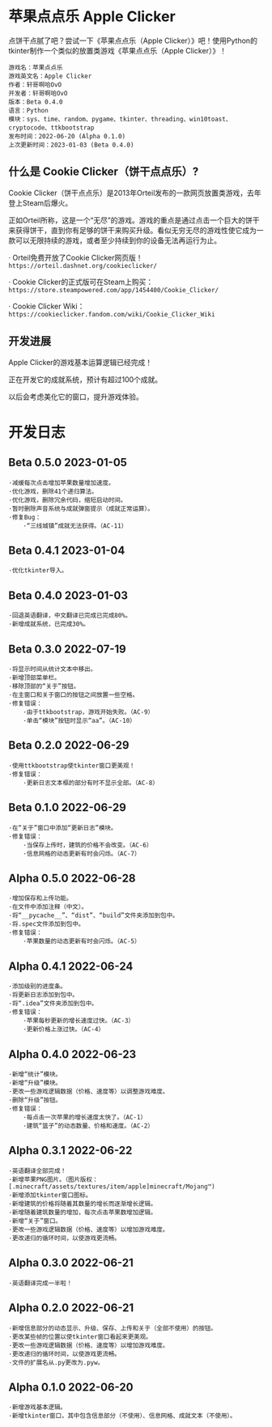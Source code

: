 # 苹果点点乐 Apple Clicker

点饼干点腻了吧？尝试一下《苹果点点乐（Apple Clicker）》吧！使用Python的tkinter制作一个类似的放置类游戏《苹果点点乐（Apple Clicker）》！

```
游戏名：苹果点点乐
游戏英文名：Apple Clicker
作者：轩哥啊哈OvO
开发者：轩哥啊哈OvO
版本：Beta 0.4.0
语言：Python
模块：sys、time、random、pygame、tkinter、threading、win10toast、cryptocode、ttkbootstrap
发布时间：2022-06-20 (Alpha 0.1.0)
上次更新时间：2023-01-03 (Beta 0.4.0)

```

## 什么是 Cookie Clicker（饼干点点乐）?

Cookie Clicker（饼干点点乐）是2013年Orteil发布的一款网页放置类游戏，去年登上Steam后爆火。

正如Orteil所称，这是一个“无尽”的游戏。游戏的重点是通过点击一个巨大的饼干来获得饼干，直到你有足够的饼干来购买升级。看似无穷无尽的游戏性使它成为一款可以无限持续的游戏，或者至少持续到你的设备无法再运行为止。

· Orteil免费开放了Cookie Clicker网页版！`https://orteil.dashnet.org/cookieclicker/`

· Cookie Clicker的正式版可在Steam上购买：`https://store.steampowered.com/app/1454400/Cookie_Clicker/`

· Cookie Clicker Wiki：`https://cookieclicker.fandom.com/wiki/Cookie_Clicker_Wiki`

## 开发进展

Apple Clicker的游戏基本运算逻辑已经完成！

正在开发它的成就系统，预计有超过100个成就。

以后会考虑美化它的窗口，提升游戏体验。

# 开发日志

## Beta 0.5.0 2023-01-05

    ·减缓每次点击增加苹果数量增加速度。
    ·优化游戏，删除41个递归算法。
    ·优化游戏，删除冗余代码，缩短启动时间。
    ·暂时删除声音系统与成就弹窗提示（成就正常运算）。
    ·修复Bug：
        ·“三线城镇”成就无法获得。（AC-11）

## Beta 0.4.1 2023-01-04

    ·优化tkinter导入。

## Beta 0.4.0 2023-01-03

    ·回退英语翻译，中文翻译已完成已完成80%。
    ·新增成就系统，已完成30%。

## Beta 0.3.0 2022-07-19

    ·将显示时间从统计文本中移出。
    ·新增顶部菜单栏。
    ·移除顶部的“关于”按钮。
    ·在主窗口和关于窗口的按钮之间放置一些空格。
    ·修复错误：
        ·由于ttkbootstrap，游戏开始失败。（AC-9）
        ·单击“模块”按钮时显示“aa”。（AC-10）

## Beta 0.2.0 2022-06-29

    ·使用ttkbootstrap使tkinter窗口更美观！
    ·修复错误：
        ·更新日志文本框的部分有时不显示全部。（AC-8）

## Beta 0.1.0 2022-06-29

    ·在“关于”窗口中添加“更新日志”模块。
    ·修复错误：
        ·当保存上传时，建筑的价格不会改变。（AC-6）
        ·信息网格的动态更新有时会闪烁。（AC-7）

## Alpha 0.5.0 2022-06-28

    ·增加保存和上传功能。
    ·在文件中添加注释（中文）。
    ·将“__pycache__”、“dist”、“build”文件夹添加到包中。
    ·将.spec文件添加到包中。
    ·修复错误：
        ·苹果数量的动态更新有时会闪烁。（AC-5）

## Alpha 0.4.1 2022-06-24

    ·添加级别的进度条。
    ·将更新日志添加到包中。
    ·将“.idea”文件夹添加到包中。
    ·修复错误：
        ·苹果每秒更新的增长速度过快。（AC-3）
        ·更新价格上涨过快。（AC-4）

## Alpha 0.4.0 2022-06-23

    ·新增“统计”模块。
    ·新增“升级”模块。
    ·更改一些游戏逻辑数据（价格、速度等）以调整游戏难度。
    ·删除“升级”按钮。
    ·修复错误：
        ·每点击一次苹果的增长速度太快了。（AC-1）
        ·建筑“篮子”的动态数量、价格和速度。（AC-2）

## Alpha 0.3.1 2022-06-22

    ·英语翻译全部完成！
    ·新增苹果PNG图片。（图片版权：[.minecraft/assets/textures/item/apple]minecraft/Mojang™)
    ·新增添加tkinter窗口图标。
    ·新增建筑的价格将随着其数量的增长而逐渐增长逻辑。
    ·新增随着建筑数量的增加，每次点击苹果数增加逻辑。
    ·新增“关于”窗口。
    ·更改一些游戏逻辑数据（价格、速度等）以增加游戏难度。
    ·更改递归的循环时间，以使游戏更流畅。

## Alpha 0.3.0 2022-06-21

    ·英语翻译完成一半啦！

## Alpha 0.2.0 2022-06-21

    ·新增信息部分的动态显示、升级、保存、上传和关于（全部不使用）的按钮。
    ·更改某些帧的位置以使tkinter窗口看起来更美观。
    ·更改一些游戏逻辑数据（价格、速度等）以增加游戏难度。
    ·更改递归的循环时间，以使游戏更流畅。
    ·文件的扩展名从.py更改为.pyw。

## Alpha 0.1.0 2022-06-20

    ·新增游戏基本逻辑。
    ·新增tkinter窗口，其中包含信息部分（不使用）、信息网格、成就文本（不使用）。
